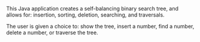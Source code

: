 This Java application creates a self-balancing binary search tree, and allows for: insertion, sorting, deletion, searching, and traversals.

The user is given a choice to: show the tree, insert a number, find a number, delete a number, or traverse the tree.
